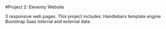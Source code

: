 #Project 2: Eleventy Website


3 responsive web pages.
This project includes:
  Handlebars template engine
  Bootstrap
  Saas
  Internal and external data
